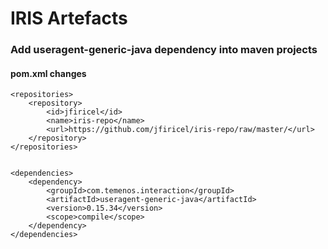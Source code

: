 # IRIS Artefacts


### Add useragent-generic-java dependency into maven projects 
#### pom.xml changes

	<repositories>
		<repository>
			<id>jfiricel</id>
			<name>iris-repo</name>
			<url>https://github.com/jfiricel/iris-repo/raw/master/</url>
		</repository>
	</repositories>


	<dependencies>
		<dependency>
			<groupId>com.temenos.interaction</groupId>
			<artifactId>useragent-generic-java</artifactId>
			<version>0.15.34</version>
			<scope>compile</scope>
		</dependency>
	</dependencies>
